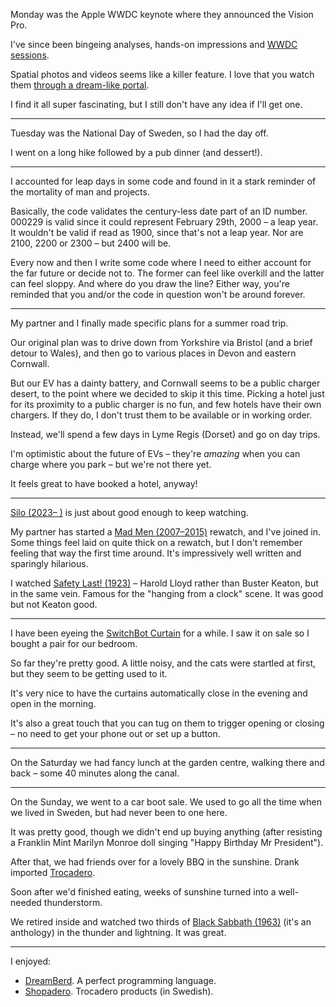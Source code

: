 Monday was the Apple WWDC keynote where they announced the Vision Pro.

I've since been bingeing analyses, hands-on impressions and [WWDC sessions](https://developer.apple.com/wwdc23/topics/spatial-computing/).

Spatial photos and videos seems like a killer feature. I love that you watch them [through a dream-like portal](https://youtu.be/DgLrBSQ6x7E?t=3851).

I find it all super fascinating, but I still don't have any idea if I'll get one.

---

Tuesday was the National Day of Sweden, so I had the day off.

I went on a long hike followed by a pub dinner (and dessert!).

---

I accounted for leap days in some code and found in it a stark reminder of the mortality of man and projects.

Basically, the code validates the century-less date part of an ID number. 000229 is valid since it could represent February 29th, 2000 – a leap year. It wouldn't be valid if read as 1900, since that's not a leap year. Nor are 2100, 2200 or 2300 – but 2400 will be.

Every now and then I write some code where I need to either account for the far future or decide not to. The former can feel like overkill and the latter can feel sloppy. And where do you draw the line? Either way, you're reminded that you and/or the code in question won't be around forever.

---

My partner and I finally made specific plans for a summer road trip.

Our original plan was to drive down from Yorkshire via Bristol (and a brief detour to Wales), and then go to various places in Devon and eastern Cornwall.

But our EV has a dainty battery, and Cornwall seems to be a public charger desert, to the point where we decided to skip it this time. Picking a hotel just for its proximity to a public charger is no fun, and few hotels have their own chargers. If they do, I don't trust them to be available or in working order.

Instead, we'll spend a few days in Lyme Regis (Dorset) and go on day trips.

I'm optimistic about the future of EVs – they're *amazing* when you can charge where you park – but we're not there yet.

It feels great to have booked a hotel, anyway!

---

[Silo (2023– )](https://www.imdb.com/title/tt14688458/) is just about good enough to keep watching.

My partner has started a [Mad Men (2007–2015)](https://www.imdb.com/title/tt0804503/) rewatch, and I've joined in. Some things feel laid on quite thick on a rewatch, but I don't remember feeling that way the first time around. It's impressively well written and sparingly hilarious.

I watched [Safety Last! (1923)](https://www.imdb.com/title/tt0014429/) – Harold Lloyd rather than Buster Keaton, but in the same vein. Famous for the "hanging from a clock" scene. It was good but not Keaton good.

---

I have been eyeing the [SwitchBot Curtain](https://uk.switch-bot.com/products/switchbot-curtain) for a while. I saw it on sale so I bought a pair for our bedroom.

So far they're pretty good. A little noisy, and the cats were startled at first, but they seem to be getting used to it.

It's very nice to have the curtains automatically close in the evening and open in the morning.

It's also a great touch that you can tug on them to trigger opening or closing – no need to get your phone out or set up a button.

---

On the Saturday we had fancy lunch at the garden centre, walking there and back – some 40 minutes along the canal.

---

On the Sunday, we went to a car boot sale. We used to go all the time when we lived in Sweden, but had never been to one here.

It was pretty good, though we didn't end up buying anything (after resisting a Franklin Mint Marilyn Monroe doll singing "Happy Birthday Mr President").

After that, we had friends over for a lovely BBQ in the sunshine. Drank imported [Trocadero](https://en.wikipedia.org/wiki/Trocadero_(drink)).

Soon after we'd finished eating, weeks of sunshine turned into a well-needed thunderstorm.

We retired inside and watched two thirds of [Black Sabbath (1963)](https://www.imdb.com/title/tt0057603/) (it's an anthology) in the thunder and lightning. It was great.

---

I enjoyed:


- [DreamBerd](https://github.com/TodePond/DreamBerd). A perfect programming language.
- [Shopadero](https://shopadero.nu/). Trocadero products (in Swedish).
